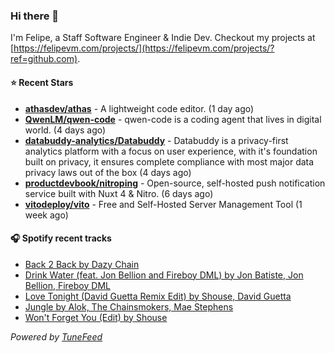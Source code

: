 ### Hi there 👋

I'm Felipe, a Staff Software Engineer & Indie Dev. Checkout my projects at [https://felipevm.com/projects/](https://felipevm.com/projects/?ref=github.com).

#### ⭐ Recent Stars
- **[athasdev/athas](https://github.com/athasdev/athas)** - A lightweight code editor. (1 day ago)
- **[QwenLM/qwen-code](https://github.com/QwenLM/qwen-code)** - qwen-code is a coding agent that lives in digital world. (4 days ago)
- **[databuddy-analytics/Databuddy](https://github.com/databuddy-analytics/Databuddy)** - Databuddy is a privacy-first analytics platform with a focus on user experience, with it&#39;s foundation built on privacy, it ensures complete compliance with most major data privacy laws out of the box (4 days ago)
- **[productdevbook/nitroping](https://github.com/productdevbook/nitroping)** - Open-source, self-hosted push notification service built with Nuxt 4 &amp; Nitro. (6 days ago)
- **[vitodeploy/vito](https://github.com/vitodeploy/vito)** - Free and Self-Hosted  Server Management Tool (1 week ago)

#### 🎧 Spotify recent tracks
- [Back 2 Back by Dazy Chain](https://open.spotify.com/track/69OSi3yiy5h8le8n6X1MyT)
- [Drink Water (feat. Jon Bellion and Fireboy DML) by Jon Batiste, Jon Bellion, Fireboy DML](https://open.spotify.com/track/0vovnhziMYImdMsEDPncA8)
- [Love Tonight (David Guetta Remix Edit) by Shouse, David Guetta](https://open.spotify.com/track/2prnn41CblB8B4yWACDljP)
- [Jungle by Alok, The Chainsmokers, Mae Stephens](https://open.spotify.com/track/0OvO2X2Q3i98dc5RcgEN3x)
- [Won&#39;t Forget You (Edit) by Shouse](https://open.spotify.com/track/3I10tZ5MgEMo4WryCNJkZQ)

_Powered by [TuneFeed](https://tunefeed.app?ref=github.com)_
